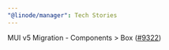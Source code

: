 ```yaml
---
"@linode/manager": Tech Stories
---
```


MUI v5 Migration - Components > Box ([#9322](https://github.com/linode/manager/pull/9322))
